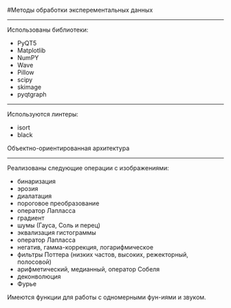 #Методы обработки эксперементальных данных
***
Использованы библиотеки:
* PyQT5
* Matplotlib
* NumPY
* Wave
* Pillow
* scipy
* skimage
* pyqtgraph


***
Используются линтеры:
* isort
* black 

Объектно-ориентированная архитектура
***
Реализованы следующие операции с изображениями:
* бинаризация
* эрозия
* диалатация
* пороговое преобразование
* оператор Лапласса
* градиент
* шумы (Гауса, Соль и перец)
* эквализация гистограммы
* оператор Лапласса
* негатив, гамма-коррекция, логарифмическое
* фильтры Поттера (низких частов, высоких, режекторный, полосовой)
* арифметический, медианный, оператор Собеля
* деконволюция
* Фурье

Имеются функции для работы с одномерными фун-иями и звуком.







